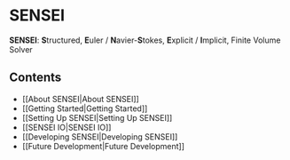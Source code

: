 # SENSEI

**SENSEI**: **S**tructured, **E**uler / **N**avier-**S**tokes, **E**xplicit / **I**mplicit, Finite Volume Solver  

## Contents

- [[About SENSEI|About SENSEI]]
- [[Getting Started|Getting Started]]
- [[Setting Up SENSEI|Setting Up SENSEI]]
- [[SENSEI IO|SENSEI IO]]
- [[Developing SENSEI|Developing SENSEI]]
- [[Future Development|Future Development]]


